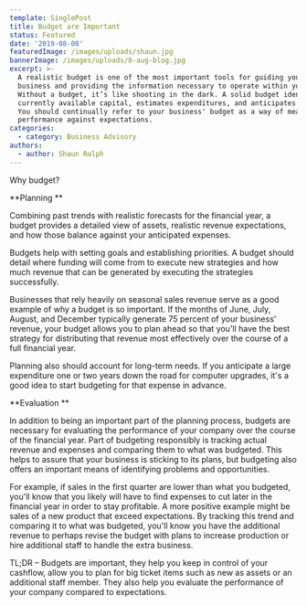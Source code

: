 ```yaml
---
template: SinglePost
title: Budget are Important
status: Featured
date: '2019-08-08'
featuredImage: /images/uploads/shaun.jpg
bannerImage: /images/uploads/8-aug-blog.jpg
excerpt: >-
  A realistic budget is one of the most important tools for guiding your
  business and providing the information necessary to operate within your means.
  Without a budget, it’s like shooting in the dark. A solid budget identifies
  currently available capital, estimates expenditures, and anticipates revenues.
  You should continually refer to your business' budget as a way of measuring
  performance against expectations. 
categories:
  - category: Business Advisory
authors:
  - author: Shaun Ralph
---
```

Why budget?

**Planning**

Combining past trends with realistic forecasts for the financial year, a budget provides a detailed view of assets, realistic revenue expectations, and how those balance against your anticipated expenses.

Budgets help with setting goals and establishing priorities. A budget should detail where funding will come from to execute new strategies and how much revenue that can be generated by executing the strategies successfully. 

Businesses that rely heavily on seasonal sales revenue serve as a good example of why a budget is so important. If the months of June, July, August, and December typically generate 75 percent of your business' revenue, your budget allows you to plan ahead so that you'll have the best strategy for distributing that revenue most effectively over the course of a full financial year.

Planning also should account for long-term needs. If you anticipate a large expenditure one or two years down the road for computer upgrades, it's a good idea to start budgeting for that expense in advance.

**Evaluation**

In addition to being an important part of the planning process, budgets are necessary for evaluating the performance of your company over the course of the financial year. Part of budgeting responsibly is tracking actual revenue and expenses and comparing them to what was budgeted. This helps to assure that your business is sticking to its plans, but budgeting also offers an important means of identifying problems and opportunities.

For example, if sales in the first quarter are lower than what you budgeted, you'll know that you likely will have to find expenses to cut later in the financial year in order to stay profitable. A more positive example might be sales of a new product that exceed expectations. By tracking this trend and comparing it to what was budgeted, you'll know you have the additional revenue to perhaps revise the budget with plans to increase production or hire additional staff to handle the extra business.

TL;DR – Budgets are important, they help you keep in control of your cashflow, allow you to plan for big ticket items such as new as assets or an additional staff member. They also help you evaluate the performance of your company compared to expectations.
